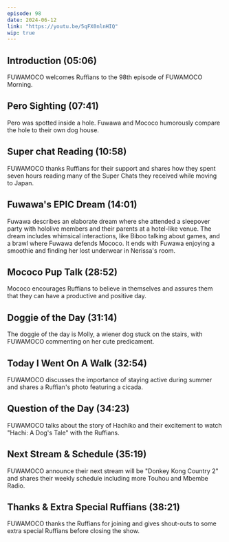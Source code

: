 ```yaml
---
episode: 98
date: 2024-06-12
link: "https://youtu.be/5qFX0nlnHIQ"
wip: true
---
```


## Introduction (05:06)

FUWAMOCO welcomes Ruffians to the 98th episode of FUWAMOCO Morning.

## Pero Sighting (07:41)

Pero was spotted inside a hole. Fuwawa and Mococo humorously compare the hole to their own dog house.

## Super chat Reading (10:58)

FUWAMOCO thanks Ruffians for their support and shares how they spent seven hours reading many of the Super Chats they received while moving to Japan.

## Fuwawa's EPIC Dream (14:01)

Fuwawa describes an elaborate dream where she attended a sleepover party with hololive members and their parents at a hotel-like venue. The dream includes whimsical interactions, like Biboo talking about games, and a brawl where Fuwawa defends Mococo. It ends with Fuwawa enjoying a smoothie and finding her lost underwear in Nerissa's room.

## Mococo Pup Talk (28:52)

Mococo encourages Ruffians to believe in themselves and assures them that they can have a productive and positive day.

## Doggie of the Day (31:14)

The doggie of the day is Molly, a wiener dog stuck on the stairs, with FUWAMOCO commenting on her cute predicament.

## Today I Went On A Walk (32:54)

FUWAMOCO discusses the importance of staying active during summer and shares a Ruffian's photo featuring a cicada.

## Question of the Day (34:23)

FUWAMOCO talks about the story of Hachiko and their excitement to watch "Hachi: A Dog's Tale" with the Ruffians.

## Next Stream & Schedule (35:19)

FUWAMOCO announce their next stream will be "Donkey Kong Country 2" and shares their weekly schedule including more Touhou and Mbembe Radio.

## Thanks & Extra Special Ruffians (38:21)

FUWAMOCO thanks the Ruffians for joining and gives shout-outs to some extra special Ruffians before closing the show.
